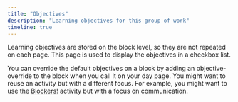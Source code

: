```yaml
---
title: "Objectives"
description: "Learning objectives for this group of work"
timeline: true
---
```


Learning objectives are stored on the block level, so they are not repeated on each page. This page is used to display the objectives in a checkbox list.

You can override the default objectives on a block by adding an objective-override to the block when you call it on your day page. You might want to reuse an activity but with a different focus. For example, you might want to use the [Blockers!](/module/blocks/blockers/) activity but with a focus on communication.

